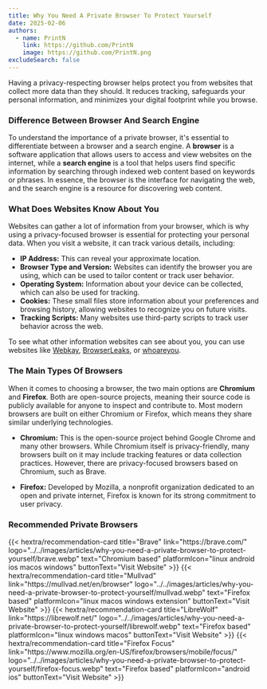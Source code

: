 ```yaml
---
title: Why You Need A Private Browser To Protect Yourself
date: 2025-02-06
authors:
  - name: PrintN
    link: https://github.com/PrintN
    image: https://github.com/PrintN.png
excludeSearch: false
---
```


Having a privacy-respecting browser helps protect you from websites that collect more data than they should. It reduces tracking, safeguards your personal information, and minimizes your digital footprint while you browse.

### Difference Between Browser And Search Engine

To understand the importance of a private browser, it's essential to differentiate between a browser and a search engine. A **browser** is a software application that allows users to access and view websites on the internet, while a **search engine** is a tool that helps users find specific information by searching through indexed web content based on keywords or phrases. In essence, the browser is the interface for navigating the web, and the search engine is a resource for discovering web content.

### What Does Websites Know About You

Websites can gather a lot of information from your browser, which is why using a privacy-focused browser is essential for protecting your personal data. When you visit a website, it can track various details, including:

- **IP Address:** This can reveal your approximate location.
- **Browser Type and Version:** Websites can identify the browser you are using, which can be used to tailor content or track user behavior.
- **Operating System:** Information about your device can be collected, which can also be used for tracking.
- **Cookies:** These small files store information about your preferences and browsing history, allowing websites to recognize you on future visits.
- **Tracking Scripts:** Many websites use third-party scripts to track user behavior across the web.

To see what other information websites can see about you, you can use websites like [Webkay](https://webkay.robinlinus.com), [BrowserLeaks](https://browserleaks.com), or [whoareyou](https://printn.github.io/whoareyou).

### The Main Types Of Browsers

When it comes to choosing a browser, the two main options are **Chromium** and **Firefox**. Both are open-source projects, meaning their source code is publicly available for anyone to inspect and contribute to. Most modern browsers are built on either Chromium or Firefox, which means they share similar underlying technologies.

- **Chromium:** This is the open-source project behind Google Chrome and many other browsers. While Chromium itself is privacy-friendly, many browsers built on it may include tracking features or data collection practices. However, there are privacy-focused browsers based on Chromium, such as Brave.

- **Firefox:** Developed by Mozilla, a nonprofit organization dedicated to an open and private internet, Firefox is known for its strong commitment to user privacy.

### Recommended Private Browsers

<div class="recommendations">
  <div class="grid">
    {{< hextra/recommendation-card title="Brave" link="https://brave.com/" logo="../../images/articles/why-you-need-a-private-browser-to-protect-yourself/brave.webp" text="Chromium based" platformIcon="linux android ios macos windows" buttonText="Visit Website" >}}
    {{< hextra/recommendation-card title="Mullvad" link="https://mullvad.net/en/browser" logo="../../images/articles/why-you-need-a-private-browser-to-protect-yourself/mullvad.webp" text="Firefox based" platformIcon="linux macos windows extension" buttonText="Visit Website" >}}
    {{< hextra/recommendation-card title="LibreWolf" link="https://librewolf.net/" logo="../../images/articles/why-you-need-a-private-browser-to-protect-yourself/librewolf.webp" text="Firefox based" platformIcon="linux windows macos" buttonText="Visit Website" >}}
    {{< hextra/recommendation-card title="Firefox Focus" link="https://www.mozilla.org/en-US/firefox/browsers/mobile/focus/" logo="../../images/articles/why-you-need-a-private-browser-to-protect-yourself/firefox-focus.webp" text="Firefox based" platformIcon="android ios" buttonText="Visit Website" >}}
  </div>
</div>